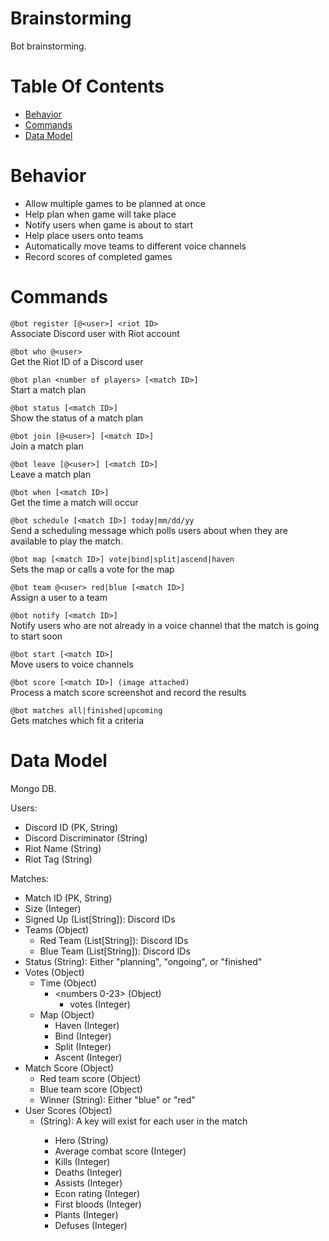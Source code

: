 # Brainstorming
Bot brainstorming.

# Table Of Contents
- [Behavior](#behavior)
- [Commands](#commands)
- [Data Model](#data-model)

# Behavior
- Allow multiple games to be planned at once
- Help plan when game will take place
- Notify users when game is about to start
- Help place users onto teams
- Automatically move teams to different voice channels
- Record scores of completed games

# Commands
`@bot register [@<user>] <riot ID>`  
	Associate Discord user with Riot account
	
`@bot who @<user>`  
	Get the Riot ID of a Discord user
	
`@bot plan <number of players> [<match ID>]`  
	Start a match plan
	
`@bot status [<match ID>]`  
	Show the status of a match plan
	
`@bot join [@<user>] [<match ID>]`  
	Join a match plan
	
`@bot leave [@<user>] [<match ID>]`  
	Leave a match plan
	
`@bot when [<match ID>]`  
	Get the time a match will occur
	
`@bot schedule [<match ID>] today|mm/dd/yy`  
	Send a scheduling message which polls users about when they are available to
	play the match.

`@bot map [<match ID>] vote|bind|split|ascend|haven`  
	Sets the map or calls a vote for the map
	
`@bot team @<user> red|blue [<match ID>]`  
	Assign a user to a team
	
`@bot notify [<match ID>]`  
	Notify users who are not already in a voice channel that the match is going
	to start soon

`@bot start [<match ID>]`  
	Move users to voice channels

`@bot score [<match ID>] (image attached)`  
	Process a match score screenshot and record the results

`@bot matches all|finished|upcoming`  
	Gets matches which fit a criteria

# Data Model
Mongo DB.

Users:  

- Discord ID (PK, String)
- Discord Discriminator (String)
- Riot Name (String)
- Riot Tag (String)
	
Matches:  

- Match ID (PK, String)
- Size (Integer)
- Signed Up (List[String]): Discord IDs
- Teams (Object)
	- Red Team (List[String]): Discord IDs
	- Blue Team (List[String]): Discord IDs
- Status (String): Either "planning", "ongoing", or "finished"
- Votes (Object)
	- Time (Object)
		- <numbers 0-23> (Object)
			- votes (Integer)
	- Map (Object)
		- Haven (Integer)
		- Bind (Integer)
		- Split (Integer)
		- Ascent (Integer)
- Match Score (Object)
	- Red team score (Object)
	- Blue team score (Object)
	- Winner (String): Either "blue" or "red"
- User Scores (Object)
	- <Discord ID> (String): A key will exist for each user in the match
		- Hero (String)
		- Average combat score (Integer)
		- Kills (Integer)
		- Deaths (Integer)
		- Assists (Integer)
		- Econ rating (Integer)
		- First bloods (Integer)
		- Plants (Integer)
		- Defuses (Integer)

